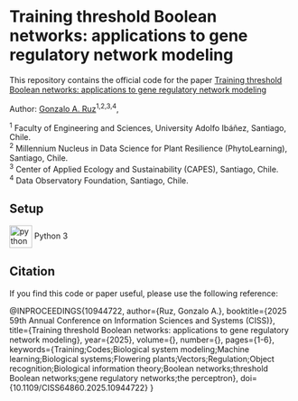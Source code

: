 # Training threshold Boolean networks: applications to gene regulatory network modeling

This repository contains the official code for the paper [Training threshold Boolean networks: applications to gene regulatory network modeling](https://ieeexplore.ieee.org/document/10944722)

Author: 
[Gonzalo A. Ruz](https://scholar.google.cl/citations?user=jkovdhYAAAAJ&hl=en)<sup>1,2,3,4</sup>, &nbsp;

<sup>1</sup> Faculty of Engineering and Sciences, University Adolfo Ibáñez, Santiago, Chile. <br>
<sup>2</sup> Millennium Nucleus in Data Science for Plant Resilience (PhytoLearning), Santiago, Chile. <br>
<sup>3</sup> Center of Applied Ecology and Sustainability (CAPES), Santiago, Chile. <br>
<sup>4</sup> Data Observatory Foundation, Santiago, Chile. <br>

## Setup

<div>
    <a href="https://www.python.org" target="_blank" rel="noreferrer"> <img style="vertical-align:middle"  src="https://www.python.org/static/img/python-logo.png" alt="python" width="40" height="40"/></a> 
    <span> Python 3 </span> 
</div>

## Citation
If you find this code or paper useful, please use the following reference:

@INPROCEEDINGS{10944722,
  author={Ruz, Gonzalo A.},
  booktitle={2025 59th Annual Conference on Information Sciences and Systems (CISS)}, 
  title={Training threshold Boolean networks: applications to gene regulatory network modeling}, 
  year={2025},
  volume={},
  number={},
  pages={1-6},
  keywords={Training;Codes;Biological system modeling;Machine learning;Biological systems;Flowering plants;Vectors;Regulation;Object recognition;Biological information theory;Boolean networks;threshold Boolean networks;gene regulatory networks;the perceptron},
  doi={10.1109/CISS64860.2025.10944722}
}


<!---



## Usage


## Citation
If you find this code or paper useful, please use the following reference:
```
@article{
    
}
```

-->
